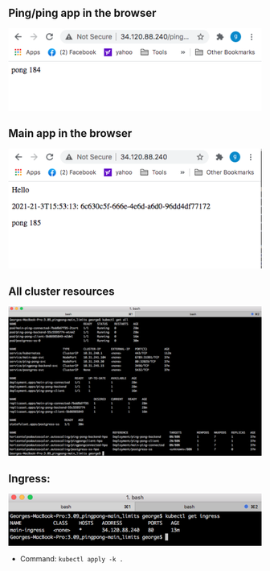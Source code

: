 ## Ping/ping app in the browser

![output](output-browser-pingpong.png)

## Main app in the browser

![output](output-browser-main.png)

## All cluster resources

![output](get-all.png)

## Ingress:

![output](ingress.png)


- Command: `kubectl apply -k .`
